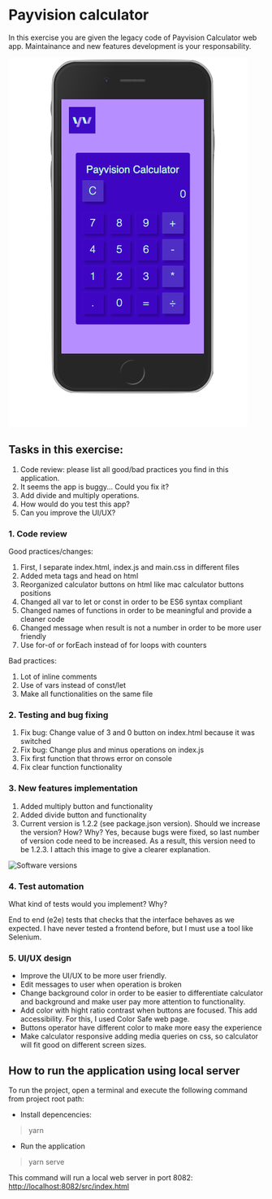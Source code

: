# Payvision calculator

In this exercise you are given the legacy code of Payvision Calculator web app. Maintainance and new features development is your responsability.

![Mobile version](images/mobile-version.png?raw=true "Mobile version")

## Tasks in this exercise:

1. Code review: please list all good/bad practices you find in this application.
2. It seems the app is buggy... Could you fix it?
3. Add divide and multiply operations.
4. How would do you test this app?
5. Can you improve the UI/UX?

### 1. Code review

Good practices/changes:
1. First, I separate index.html, index.js and main.css in different files
2. Added meta tags and head on html
3. Reorganized calculator buttons on html like mac calculator buttons positions
4. Changed all var to let or const in order to be ES6 syntax compliant
6. Changed names of functions in order to be meaningful and provide a cleaner code
7. Changed message when result is not a number in order to be more user friendly
8. Use for-of or forEach instead of for loops with counters

Bad practices:
1. Lot of inline comments
2. Use of vars instead of const/let
3. Make all functionalities on the same file

### 2. Testing and bug fixing

1. Fix bug: Change value of 3 and 0 button on index.html because it was switched
2. Fix bug: Change plus and minus operations on index.js
3. Fix first function that throws error on console
4. Fix clear function functionality


### 3. New features implementation

1. Added multiply button and functionality
2. Added divide button and functionality
3. Current version is 1.2.2 (see package.json version). Should we increase the version? How? Why?
Yes, because bugs were fixed, so last number of version code need to be increased. As a result, this version need to be 1.2.3.
I attach this image to give a clearer explanation.

![Software versions](/images/version.jpeg?raw=true "Software versions")

### 4. Test automation

What kind of tests would you implement? Why?

End to end (e2e) tests that checks that the interface behaves as we expected. I have never tested a frontend before, but I must use a tool like Selenium.


### 5. UI/UX design

- Improve the UI/UX to be more user friendly.
- Edit messages to user when operation is broken
- Change background color in order to be easier to differentiate calculator and background and make user pay more attention to functionality.
- Add color with hight ratio contrast when buttons are focused. This add accessibility. For this, I used Color Safe web page.
- Buttons operator have different color to make more easy the experience
- Make calculator responsive adding media queries on css, so calculator will fit good on different screen sizes.

## How to run the application using local server

To run the project, open a terminal and execute the following command from project root path:

- Install depencencies:

> yarn

- Run the application

> yarn serve

This command will run a local web server in port 8082:
[http://localhost:8082/src/index.html](http://localhost:8082/src/index.html)
